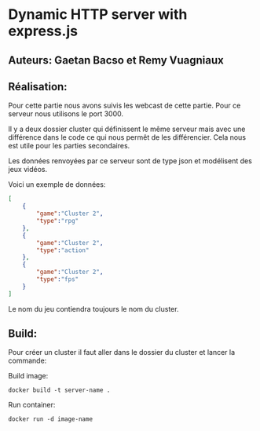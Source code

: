 # Dynamic HTTP server with express.js

## Auteurs: Gaetan Bacso et Remy Vuagniaux

## Réalisation:

Pour cette partie nous avons suivis les webcast de cette partie.  Pour ce serveur nous utilisons le port 3000. 

Il y a deux dossier cluster qui définissent le même serveur mais avec une différence dans le code ce qui nous permêt de les différencier. Cela nous est utile pour les parties secondaires.

Les données renvoyées par ce serveur sont de type json et modélisent des jeux vidéos.

Voici un exemple de données:

```json
[
    {
        "game":"Cluster 2",
        "type":"rpg"
    },
    {
        "game":"Cluster 2",
        "type":"action"
    },
    {
        "game":"Cluster 2",
        "type":"fps"
    }
]
```

Le nom du jeu contiendra toujours le nom du cluster. 

## Build:

Pour créer un cluster il faut aller dans le dossier du cluster et lancer la commande:

Build image:

```
docker build -t server-name .
```

Run container:

```
docker run -d image-name
```

